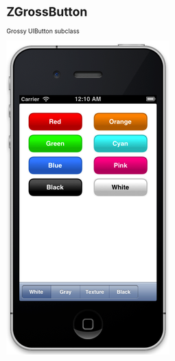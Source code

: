 ZGrossButton
============

Grossy UIButton subclass

![Image](https://github.com/kyoshikawa/ZGrossButton/blob/master/Images/screenshot_01.png)
